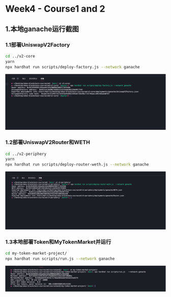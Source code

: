 # Week4 - Course1 and 2

## 1.本地ganache运行截图

### 1.1部署UniswapV2Factory
```sh
cd ../v2-core
yarn
npx hardhat run scripts/deploy-factory.js --network ganache
```
![image1](./本地部署Factory.png)

### 1.2部署UniswapV2Router和WETH
```sh
cd ../v2-periphery
yarn
npx hardhat run scripts/deploy-router-weth.js --network ganache 
```
![image1](./部署Router和WETH.png)

### 1.3本地部署Token和MyTokenMarket并运行
```sh
cd my-token-market-project/
npx hardhat run scripts/run.js --network ganache 
```
![image1](./本地部署运行MyTokenMarket.png)